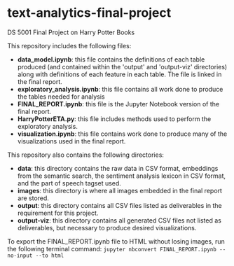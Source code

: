 # text-analytics-final-project
DS 5001 Final Project on Harry Potter Books

This repository includes the following files:
- **data_model.ipynb**: this file contains the definitions of each table produced (and contained within the 'output' and 'output-viz' directories) along with definitions of each feature in each table. The file is linked in the final report.
- **exploratory_analysis.ipynb**: this file contains all work done to produce the tables needed for analysis
- **FINAL_REPORT.ipynb**: this file is the Jupyter Notebook version of the final report.
- **HarryPotterETA.py**: this file includes methods used to perform the exploratory analysis.
- **visualization.ipynb**: this file contains work done to produce many of the visualizations used in the final report.

This repository also contains the following directories:
- **data**: this directory contains the raw data in CSV format, embeddings from the semantic search, the sentiment analysis lexicon in CSV format, and the part of speech tagset used.
- **images**: this directory is where all images embedded in the final report are stored.
- **output**: this directory contains all CSV files listed as deliverables in the requirement for this project.
- **output-viz**: this directory contains all generated CSV files not listed as deliverables, but necessary to produce desired visualizations.

To export the FINAL_REPORT.ipynb file to HTML without losing images, run the following terminal command: `jupyter nbconvert FINAL_REPORT.ipynb --no-input --to html`